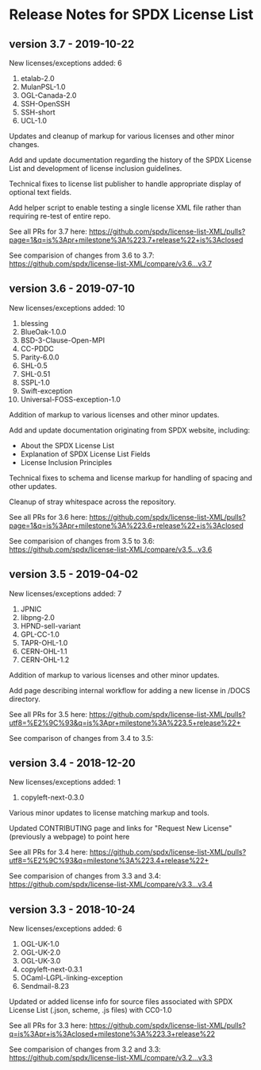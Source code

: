 # Release Notes for SPDX License List

## version 3.7 - 2019-10-22

New licenses/exceptions added: 6

1. etalab-2.0
1. MulanPSL-1.0
1. OGL-Canada-2.0
1. SSH-OpenSSH
1. SSH-short
1. UCL-1.0

Updates and cleanup of markup for various licenses and other minor changes.

Add and update documentation regarding the history of the SPDX License List and
development of license inclusion guidelines.

Technical fixes to license list publisher to handle appropriate display of
optional text fields.

Add helper script to enable testing a single license XML file rather than
requiring re-test of entire repo.

See all PRs for 3.7 here: https://github.com/spdx/license-list-XML/pulls?page=1&q=is%3Apr+milestone%3A%223.7+release%22+is%3Aclosed

See comparision of changes from 3.6 to 3.7: https://github.com/spdx/license-list-XML/compare/v3.6...v3.7

## version 3.6 - 2019-07-10

New licenses/exceptions added: 10

1. blessing
1. BlueOak-1.0.0
1. BSD-3-Clause-Open-MPI
1. CC-PDDC
1. Parity-6.0.0
1. SHL-0.5
1. SHL-0.51
1. SSPL-1.0
1. Swift-exception
1. Universal-FOSS-exception-1.0

Addition of markup to various licenses and other minor updates.

Add and update documentation originating from SPDX website, including:
* About the SPDX License List
* Explanation of SPDX License List Fields
* License Inclusion Principles

Technical fixes to schema and license markup for handling of spacing and other updates.

Cleanup of stray whitespace across the repository.

See all PRs for 3.6 here: https://github.com/spdx/license-list-XML/pulls?page=1&q=is%3Apr+milestone%3A%223.6+release%22+is%3Aclosed

See comparision of changes from 3.5 to 3.6: https://github.com/spdx/license-list-XML/compare/v3.5...v3.6

## version 3.5 - 2019-04-02

New licenses/exceptions added: 7

1. JPNIC
1. libpng-2.0
1. HPND-sell-variant
1. GPL-CC-1.0
1. TAPR-OHL-1.0
1. CERN-OHL-1.1
1. CERN-OHL-1.2

Addition of markup to various licenses and other minor updates.

Add page describing internal workflow for adding a new license in /DOCS directory.

See all PRs for 3.5 here: https://github.com/spdx/license-list-XML/pulls?utf8=%E2%9C%93&q=is%3Apr+milestone%3A%223.5+release%22+

See comparison of changes from 3.4 to 3.5:

## version 3.4 - 2018-12-20

New licenses/exceptions added: 1

1. copyleft-next-0.3.0

Various minor updates to license matching markup and tools.

Updated CONTRIBUTING page and links for "Request New License" (previously a webpage) to point here

See all PRs for 3.4 here: https://github.com/spdx/license-list-XML/pulls?utf8=%E2%9C%93&q=milestone%3A%223.4+release%22+

See comparision of changes from 3.3 and 3.4: https://github.com/spdx/license-list-XML/compare/v3.3...v3.4

## version 3.3 - 2018-10-24

New licenses/exceptions added: 6
1. OGL-UK-1.0
1. OGL-UK-2.0
1. OGL-UK-3.0
1. copyleft-next-0.3.1
1. OCaml-LGPL-linking-exception
1. Sendmail-8.23

Updated or added license info for source files associated with SPDX License List (.json, scheme, .js files) with CC0-1.0

See all PRs for 3.3 here: https://github.com/spdx/license-list-XML/pulls?q=is%3Apr+is%3Aclosed+milestone%3A%223.3+release%22

See comparision of changes from 3.2 and 3.3: https://github.com/spdx/license-list-XML/compare/v3.2...v3.3
